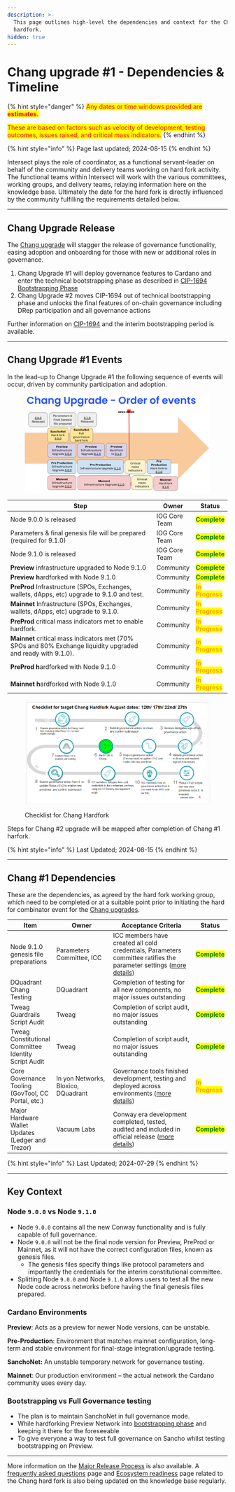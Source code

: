 ```yaml
---
description: >-
  This page outlines high-level the dependencies and context for the Chang #1
  hardfork.
hidden: true
---
```


# Chang upgrade #1 - Dependencies & Timeline

{% hint style="danger" %}
<mark style="color:red;">Any dates or time windows provided are</mark> <mark style="color:red;"></mark><mark style="color:red;">**estimates.**</mark>

<mark style="color:red;">These are based on factors such as velocity of development, testing outcomes, issues raised, and critical mass indicators.</mark>
{% endhint %}

{% hint style="info" %}
Page last updated; 2024-08-15
{% endhint %}

Intersect plays the role of coordinator, as a functional servant-leader on behalf of the community and delivery teams working on hard fork activity. The functional teams within Intersect will work with the various committees, working groups, and delivery teams, relaying information here on the knowledge base. Ultimately the date for the hard fork is directly influenced by the community fulfilling the requirements detailed below.

***

## Chang Upgrade Release

The [Chang upgrade](https://docs.intersectmbo.org/cardano/cardano-upgrades/hard-forks/chang-upgrade) will stagger the release of governance functionality, easing adoption and onboarding for those with new or additional roles in governance.&#x20;

1. Chang Upgrade #1 will deploy governance features to Cardano and enter the technical bootstrapping phase as described in [CIP-1694 Bootstrapping Phase](https://github.com/cardano-foundation/CIPs/blob/master/CIP-1694/README.md#bootstrapping-phase)
2. Chang Upgrade #2 moves CIP-1694 out of technical bootstrapping phase and unlocks the final features of on-chain governance including DRep participation and all governance actions

Further information on [CIP-1694](https://www.1694.io/) and the interim bootstrapping period is available.

***

## Chang Upgrade #1 Events

In the lead-up to Change Upgrade #1 the following sequence of events will occur, driven by community participation and adoption.&#x20;

<figure><img src="../../../.gitbook/assets/ChangStatus_6aug24_2.PNG" alt=""><figcaption></figcaption></figure>

<table><thead><tr><th width="389">Step</th><th>Owner</th><th>Status</th></tr></thead><tbody><tr><td>Node 9.0.0 is released</td><td>IOG Core Team</td><td><mark style="color:green;"><strong>Complete</strong></mark></td></tr><tr><td>Parameters &#x26; final genesis file will be prepared (required for 9.1.0)</td><td>IOG Core Team</td><td><mark style="color:green;"><strong>Complete</strong></mark></td></tr><tr><td>Node 9.1.0 is released</td><td>IOG Core Team</td><td><mark style="color:green;"><strong>Complete</strong></mark></td></tr><tr><td><strong>Preview</strong> infrastructure upgraded to Node 9.1.0</td><td>Community</td><td><mark style="color:green;"><strong>Complete</strong></mark></td></tr><tr><td><strong>Preview h</strong>ardforked with Node 9.1.0</td><td>Community</td><td><mark style="color:green;"><strong>Complete</strong></mark></td></tr><tr><td><strong>PreProd</strong> Infrastructure (SPOs, Exchanges, wallets, dApps, etc) upgrade to 9.1.0 and test.</td><td>Community</td><td><mark style="color:orange;"><strong>In Progress</strong></mark></td></tr><tr><td><strong>Mainnet</strong> Infrastructure (SPOs, Exchanges, wallets, dApps, etc) upgrade to 9.1.0.</td><td>Community</td><td><mark style="color:orange;"><strong>In Progress</strong></mark></td></tr><tr><td><strong>PreProd</strong> critical mass indicators met to enable hardfork.</td><td>Community</td><td><mark style="color:orange;"><strong>In Progress</strong></mark></td></tr><tr><td><strong>Mainnet</strong> critical mass indicators met (70% SPOs and 80% Exchange liquidity upgraded and ready with 9.1.0).</td><td>Community</td><td><mark style="color:orange;"><strong>In Progress</strong></mark></td></tr><tr><td><strong>PreProd h</strong>ardforked with Node 9.1.0</td><td>Community</td><td><mark style="color:orange;"><strong>In Progress</strong></mark></td></tr><tr><td><strong>Mainnet h</strong>ardforked with Node 9.1.0</td><td>Community</td><td><mark style="color:orange;"><strong>In Progress</strong></mark></td></tr></tbody></table>

<figure><img src="../../../.gitbook/assets/Chang timeline.png" alt=""><figcaption><p>Checklist for Chang Hardfork</p></figcaption></figure>

Steps for Chang #2 upgrade will be mapped after completion of Chang #1 harfork.

{% hint style="info" %}
Last Updated; 2024-08-15
{% endhint %}

***

## Chang #1 Dependencies

&#x20;These are the dependencies, as agreed by the hard fork working group, which need to be completed or at a suitable point prior to initiating the hard for combinator event for the [Chang upgrades](https://docs.intersectmbo.org/cardano/cardano-upgrades/hard-forks/chang-upgrade).&#x20;

<table><thead><tr><th>Item</th><th width="154">Owner</th><th width="256">Acceptance Criteria</th><th>Status</th></tr></thead><tbody><tr><td>Node 9.1.0 genesis file preparations</td><td>Parameters Committee, ICC</td><td>ICC members have created all cold credentials, Parameters committee ratifies the parameter settings (<a href="chang-upgrade-1-readiness.md#supporting-governance-initiatives-readiness">more details</a>)</td><td><mark style="color:green;"><strong>Complete</strong></mark></td></tr><tr><td>DQuadrant Chang Testing </td><td>DQuadrant</td><td>Completion of testing for all new components, no major issues outstanding </td><td><mark style="color:green;"><strong>Complete</strong></mark></td></tr><tr><td>Tweag Guardrails Script Audit</td><td>Tweag</td><td>Completion of script audit, no major issues outstanding</td><td><mark style="color:green;"><strong>Complete</strong></mark></td></tr><tr><td>Tweag Constitutional Committee Identity Script Audit</td><td>Tweag</td><td>Completion of script audit, no major issues outstanding</td><td><mark style="color:green;"><strong>Complete</strong></mark></td></tr><tr><td>Core Governance Tooling (GovTool, CC Portal, etc.)</td><td>In yon Networks, Bloxico, DQuadrant</td><td>Governance tools finished development, testing and deployed across environments (<a href="chang-upgrade-1-readiness.md#supporting-governance-initiatives-readiness">more details</a>)</td><td><mark style="color:orange;"><strong>In Progress</strong></mark></td></tr><tr><td>Major Hardware Wallet Updates (Ledger and Trezor)</td><td>Vacuum Labs</td><td>Conway era development completed, tested, audited and included in official release (<a href="chang-upgrade-1-readiness.md#wallets-readiness">more details</a>)</td><td><mark style="color:green;"><strong>Complete</strong></mark></td></tr></tbody></table>

{% hint style="info" %}
Last Updated; 2024-07-29
{% endhint %}

***

## Key Context

### Node `9.0.0` vs Node `9.1.0`

* Node `9.0.0` contains all the new Conway functionality and is fully capable of full governance.
* Node `9.0.0` will not be the final node version for Preview, PreProd or Mainnet, as it will not have the correct configuration files, known as genesis files.
  * The genesis files specify things like protocol parameters and importantly the credentials for the interim constitutional committee.
* Splitting Node `9.0.0` and Node `9.1.0` allows users to test all the new Node code across networks before having the final genesis files prepared.

### Cardano Environments

**Preview**: Acts as a preview for newer Node versions, can be unstable.

**Pre-Production**: Environment that matches mainnet configuration, long-term and stable environment for final-stage integration/upgrade testing.&#x20;

**SanchoNet:** An unstable temporary network for governance testing.

**Mainnet**: Our production environment – the actual network the Cardano community uses every day.

### Bootstrapping vs Full Governance testing

* The plan is to maintain SanchoNet in full governance mode.
* While hardforking Preview Network into [bootstrapping phase](https://github.com/cardano-foundation/CIPs/blob/master/CIP-1694/README.md#bootstrapping-phase) and keeping it there for the foreseeable
* To give everyone a way to test full governance on Sancho whilst testing bootstrapping on Preview.

***

More information on the [Major Release Process](https://docs.intersectmbo.org/cardano/cardano-upgrades/major-release-process) is also available. A [frequently asked questions](https://docs.intersectmbo.org/cardano/cardano-upgrades/hard-forks/hard-fork-frequently-asked-questions) page and [Ecosystem readiness](https://docs.intersectmbo.org/cardano/cardano-upgrades/hard-forks/chang-timeline-and-dependencies/chang-upgrade-1-readiness) page related to the Chang hard fork is also being updated on the knowledge base regularly.&#x20;

